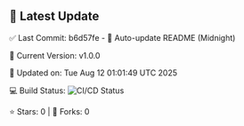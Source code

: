 ## 🚀 Latest Update

✅ Last Commit: b6d57fe - 🤖 Auto-update README (Midnight)

🌟 Current Version: v1.0.0

📅 Updated on: Tue Aug 12 01:01:49 UTC 2025

💻 Build Status: ![CI/CD Status](https://github.com/SaiAryan1784/wedding_frontend/actions/workflows/update-readme.yml/badge.svg)

⭐️ Stars: 0 | 🍴 Forks: 0
